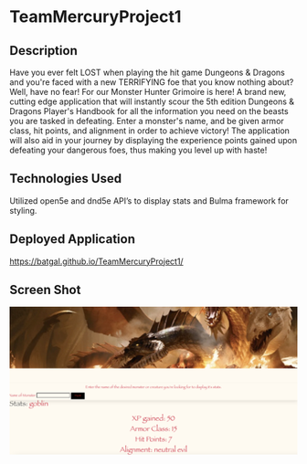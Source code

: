 # TeamMercuryProject1

## Description

Have you ever felt LOST when playing the hit game Dungeons & Dragons and you're faced with a new TERRIFYING foe that you know nothing about? Well, have no fear! For our Monster Hunter Grimoire is here!
A brand new, cutting edge application that will instantly scour the 5th edition Dungeons & Dragons Player's Handbook for all the information you need on the beasts you are tasked in defeating.
Enter a monster's name, and be given armor class, hit points, and alignment in order to achieve victory!
The application will also aid in your journey by displaying the experience points gained upon defeating your dangerous foes, thus making you level up with haste!

## Technologies Used

Utilized open5e and dnd5e API’s to display stats and Bulma framework for styling.

## Deployed Application

https://batgal.github.io/TeamMercuryProject1/

## Screen Shot

![](DND.png)
